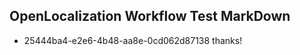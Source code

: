 ## OpenLocalization Workflow Test MarkDown
* 25444ba4-e2e6-4b48-aa8e-0cd062d87138 thanks!

<!--HONumber=Jul16_HO2-->


